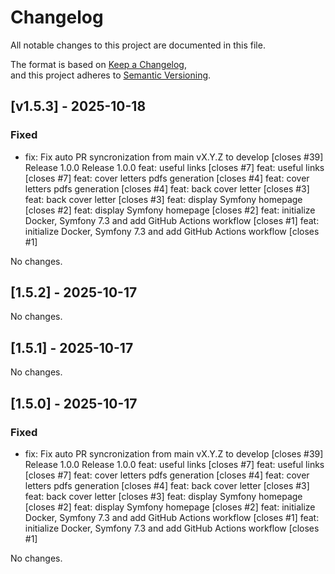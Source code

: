 # Changelog

All notable changes to this project are documented in this file.

The format is based on [Keep a Changelog](https://keepachangelog.com/en/1.0.0/),  
and this project adheres to [Semantic Versioning](https://semver.org/spec/v2.0.0.html).

## [v1.5.3] - 2025-10-18

### Fixed

- fix: Fix auto PR syncronization from main vX.Y.Z to develop [closes #39]
Release 1.0.0
Release 1.0.0
feat: useful links [closes #7]
feat: useful links [closes #7]
feat: cover letters pdfs generation [closes #4]
feat: cover letters pdfs generation [closes #4]
feat: back cover letter [closes #3]
feat: back cover letter [closes #3]
feat: display Symfony homepage [closes #2]
feat: display Symfony homepage [closes #2]
feat: initialize Docker, Symfony 7.3 and add GitHub Actions workflow [closes #1]
feat: initialize Docker, Symfony 7.3 and add GitHub Actions workflow [closes #1]

No changes.

## [1.5.2] - 2025-10-17
No changes.

## [1.5.1] - 2025-10-17
No changes.

## [1.5.0] - 2025-10-17
### Fixed

- fix: Fix auto PR syncronization from main vX.Y.Z to develop [closes #39]
Release 1.0.0
Release 1.0.0
feat: useful links [closes #7]
feat: useful links [closes #7]
feat: cover letters pdfs generation [closes #4]
feat: cover letters pdfs generation [closes #4]
feat: back cover letter [closes #3]
feat: back cover letter [closes #3]
feat: display Symfony homepage [closes #2]
feat: display Symfony homepage [closes #2]
feat: initialize Docker, Symfony 7.3 and add GitHub Actions workflow [closes #1]
feat: initialize Docker, Symfony 7.3 and add GitHub Actions workflow [closes #1]

No changes.

